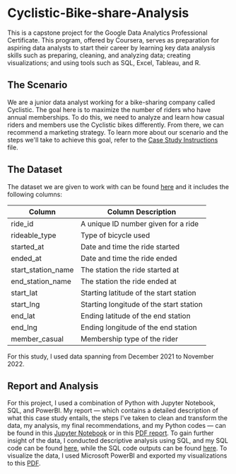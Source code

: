 # Cyclistic-Bike-share-Analysis
This is a capstone project for the Google Data Analytics Professional Certificate. This program, offered by Coursera, serves as preparation for aspiring data analysts to start their career by learning key data analysis skills such as preparing, cleaning, and analyzing data; creating visualizations; and using tools such as SQL, Excel, Tableau, and R.

## The Scenario
We are a junior data analyst working for a bike-sharing company called Cyclistic. The goal here is to maximize the number of riders who have annual memberships. To do this, we need to analyze and learn how casual riders and members use the Cyclistic bikes differently. From there, we can recommend a marketing strategy. To learn more about our scenario and the steps we'll take to achieve this goal, refer to the [Case Study Instructions](https://github.com/AaronChao4/Cyclistic-Bike-share-Analysis/blob/main/Case%20Study%20Instructions%20(Provided%20by%20Coursera).pdf) file.

## The Dataset
The dataset we are given to work with can be found [here](https://divvy-tripdata.s3.amazonaws.com/index.html) and it includes the following columns:

| Column  | Column Description |
| ------------- | ------------- |
| ride_id  | A unique ID number given for a ride |
| rideable_type  | Type of bicycle used |
| started_at | Date and time the ride started |
| ended_at | Date and time the ride ended |
| start_station_name | The station the ride started at |
| end_station_name | The station the ride ended at |
| start_lat | Starting latitude of the start station |
| start_lng | Starting longitude of the start station |
| end_lat | Ending latitude of the end station |
| end_lng | Ending longitude of the end station |
| member_casual | Membership type of the rider |

For this study, I used data spanning from December 2021 to November 2022.

## Report and Analysis
For this project, I used a combination of Python with Jupyter Notebook, SQL, and PowerBI. My report — which contains a detailed description of what this case study entails, the steps I've taken to clean and transform the data, my analysis, my final recommendations, and my Python codes — can be found in this [Jupyter Notebook](https://github.com/AaronChao4/Cyclistic-Bike-share-Analysis/blob/main/Report.ipynb) or in this [PDF report](https://github.com/AaronChao4/Cyclistic-Bike-share-Analysis/blob/main/Report.pdf). To gain further insight of the data, I conducted descriptive analysis using SQL, and my SQL code can be found [here](https://github.com/AaronChao4/Cyclistic-Bike-share-Analysis/blob/main/SQL_Code_Bikeshare.sql), while the SQL code outputs can be found [here](https://github.com/AaronChao4/Cyclistic-Bike-share-Analysis/blob/main/SQL_Code_Output.pdf). To visualize the data, I used Microsoft PowerBI and exported my visualizations to this [PDF](https://github.com/AaronChao4/Cyclistic-Bike-share-Analysis/blob/main/Visualization.pdf).
